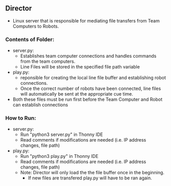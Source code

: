 ## Director
- Linux server that is responsible for mediating file transfers from Team Computers to Robots.
### Contents of Folder:
- server.py:
    - Establishes team computer connections and handles commands from the team computers. 
    - Line Files will be stored in the specified file path variable
- play.py:
    - reponsible for creating the local line file buffer and establishing robot connections.
    - Once the correct number of robots have been connected, line files will automatically be sent at the appropriate cue time.
- Both these files must be run first before the Team Computer and Robot can establish connections
### How to Run:
- server.py:
    - Run "python3 server.py" in Thonny IDE
    - Read comments if modifications are needed (i.e. IP address changes, file path)
- play.py:
    - Run "python3 play.py" in Thonny IDE
    - Read comments if modifications are needed (i.e. IP address changes, file path)
    - Note: Director will only load the the file buffer once in the beginning.
        - If new files are transfered play.py will have to be ran again.

